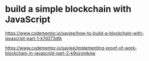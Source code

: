# build a simple blockchain with JavaScript

https://www.codementor.io/savjee/how-to-build-a-blockchain-with-javascript-part-1-k7d373dtk


https://www.codementor.io/savjee/implementing-proof-of-work-blockchain-in-javascript-part-2-k9ozymkqw